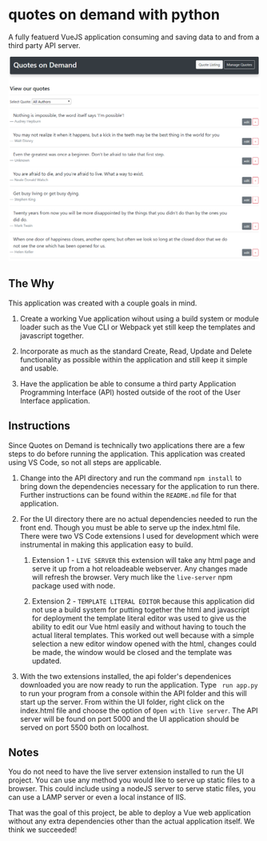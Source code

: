 # quotes on demand with python

A fully featuerd VueJS application consuming and saving data to and from a third party API server.

![alt text](example.PNG "Vue / API Demo")

## The Why

This application was created with a couple goals in mind.

1. Create a working Vue application wihout using a build system or module loader such as the
   Vue CLI or Webpack yet still keep the templates and javascript together.

2. Incorporate as much as the standard Create, Read, Update and Delete functionality as possible
   within the application and still keep it simple and usable.

3. Have the application be able to consume a third party Application Programming Interface (API)
   hosted outside of the root of the User Interface application.

## Instructions

Since Quotes on Demand is technically two applications there are a few steps to do before running the application. This application was created using VS Code, so not all steps are applicable.

1.  Change into the API directory and run the command `npm install` to bring down the dependencies
    necessary for the application to run there. Further instructions can be found within the `README.md` file for that application.

2.  For the UI directory there are no actual dependencies needed to run the front end. Though you must
    be able to serve up the index.html file. There were two VS Code extensions I used for development
    which were instrumental in making this application easy to build.

    1.  Extension 1 - `LIVE SERVER` this extension will take any html page and serve it up from a hot
        reloadeable webserver. Any changes made will refresh the browser. Very much like the `live-server` npm package used with node.

    2.  Extension 2 - `TEMPLATE LITERAL EDITOR` because this application did not use a build system for
        putting together the html and javascript for deployment the template literal editor was used to
        give us the ability to edit our Vue html easily and without having to touch the actual literal templates. This worked out well because with a simple selection a new editor window opened with the html, changes could be made, the window would be closed and the template was updated.

3.  With the two extensions installed, the api folder's dependenices downloaded you are now ready to run the application. Type ` run app.py` to run your program from a console within the API folder and this will start up the server.
    From within the UI folder, right click on the index.html file and choose the option of `Open with live server`. The API server will be found on port 5000 and the UI application should be served on port 5500 both on localhost.

## Notes

You do not need to have the live server extension installed to run the UI project. You can use any method you would like to serve up static files to a browser. This could include using a nodeJS server to serve static files, you can use a LAMP server or even a local instance of IIS.

That was the goal of this project, be able to deploy a Vue web application without any extra dependencies other than the actual application itself. We think we succeeded!
